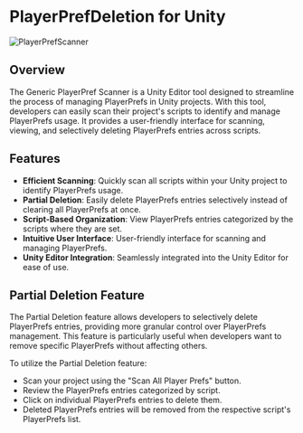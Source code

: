 # PlayerPrefDeletion for Unity

![PlayerPrefScanner](https://github.com/dogugzm/Unity-PlayerPrefs-Tool/assets/30691424/6b912569-6200-41e6-8ecc-f996c4bf9380)

## Overview
The Generic PlayerPref Scanner is a Unity Editor tool designed to streamline the process of managing PlayerPrefs in Unity projects. With this tool, developers can easily scan their project's scripts to identify and manage PlayerPrefs usage. It provides a user-friendly interface for scanning, viewing, and selectively deleting PlayerPrefs entries across scripts.

## Features
- **Efficient Scanning**: Quickly scan all scripts within your Unity project to identify PlayerPrefs usage.
- **Partial Deletion**: Easily delete PlayerPrefs entries selectively instead of clearing all PlayerPrefs at once.
- **Script-Based Organization**: View PlayerPrefs entries categorized by the scripts where they are set.
- **Intuitive User Interface**: User-friendly interface for scanning and managing PlayerPrefs.
- **Unity Editor Integration**: Seamlessly integrated into the Unity Editor for ease of use.

## Partial Deletion Feature
The Partial Deletion feature allows developers to selectively delete PlayerPrefs entries, providing more granular control over PlayerPrefs management. This feature is particularly useful when developers want to remove specific PlayerPrefs without affecting others.

To utilize the Partial Deletion feature:

- Scan your project using the "Scan All Player Prefs" button.
- Review the PlayerPrefs entries categorized by script.
- Click on individual PlayerPrefs entries to delete them.
- Deleted PlayerPrefs entries will be removed from the respective script's PlayerPrefs list.

